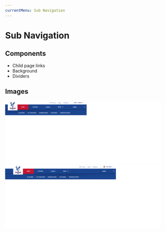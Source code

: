 ```yaml
---
currentMenu: Sub Navigation
---
```

Sub Navigation
============

Components
-------------
* Child page links
* Background
* Dividers

Images
-------------
![Alt text](M03_SubNav_1004.png)
![Alt text](M03_SubNav_1366.png)


